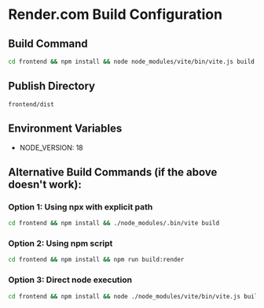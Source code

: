 # Render.com Build Configuration

## Build Command
```bash
cd frontend && npm install && node node_modules/vite/bin/vite.js build
```

## Publish Directory
```
frontend/dist
```

## Environment Variables
- NODE_VERSION: 18

## Alternative Build Commands (if the above doesn't work):

### Option 1: Using npx with explicit path
```bash
cd frontend && npm install && ./node_modules/.bin/vite build
```

### Option 2: Using npm script
```bash
cd frontend && npm install && npm run build:render
```

### Option 3: Direct node execution
```bash
cd frontend && npm install && node ./node_modules/vite/bin/vite.js build
```
